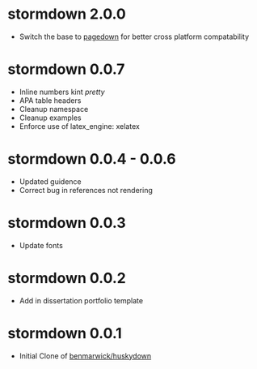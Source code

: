 # stormdown 2.0.0

* Switch the base to [pagedown](https://github.com/rstudio/pagedown) for better cross platform compatability

# stormdown 0.0.7

* Inline numbers kint _pretty_
* APA table headers
* Cleanup namespace
* Cleanup examples
* Enforce use of latex_engine: xelatex

# stormdown 0.0.4 - 0.0.6

* Updated guidence
* Correct bug in references not rendering

# stormdown 0.0.3

* Update fonts

# stormdown 0.0.2

* Add in dissertation portfolio template

# stormdown 0.0.1

* Initial Clone of [benmarwick/huskydown](https://github.com/benmarwick/huskydown)
